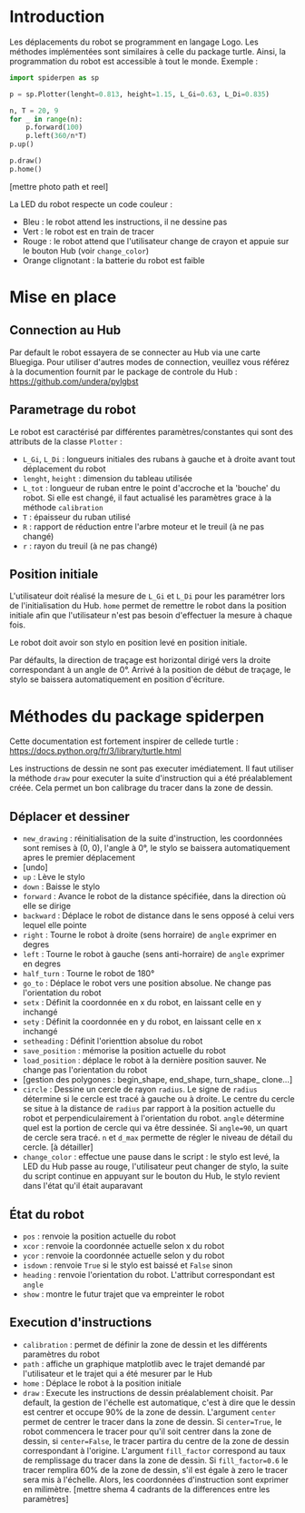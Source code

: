 # Introduction

Les déplacements du robot se programment en langage Logo. Les méthodes implémentées sont similaires à celle du package turtle. Ainsi, la programmation du robot est accessible à tout le monde. Exemple :

```python
import spiderpen as sp

p = sp.Plotter(lenght=0.813, height=1.15, L_Gi=0.63, L_Di=0.835)

n, T = 20, 9
for _ in range(n):
    p.forward(100)
    p.left(360/n*T)
p.up()

p.draw()
p.home()
```

[mettre photo path et reel]

La LED du robot respecte un code couleur : 
- Bleu : le robot attend les instructions, il ne dessine pas
- Vert : le robot est en train de tracer
- Rouge : le robot attend que l'utilisateur change de crayon et appuie sur le bouton Hub (voir `change_color`)
- Orange clignotant : la batterie du robot est faible

# Mise en place
## Connection au Hub

Par default le robot essayera de se connecter au Hub via une carte Bluegiga. Pour utiliser d'autres modes de connection, veuillez vous référez à la documention fournit par le package de controle du Hub : https://github.com/undera/pylgbst

## Parametrage du robot

Le robot est caractérisé par différentes paramètres/constantes qui sont des attributs de la classe `Plotter` : 
- `L_Gi`, `L_Di` : longueurs initiales des rubans à gauche et à droite avant tout déplacement du robot
- `lenght`, `height` : dimension du tableau utilisée
- `L_tot` : longueur de ruban entre le point d'accroche et la 'bouche' du robot. Si elle est changé, il faut actualisé les paramètres grace à la méthode `calibration`
- `T` : épaisseur du ruban utilisé
- `R` : rapport de réduction entre l'arbre moteur et le treuil (à ne pas changé)
- `r` : rayon du treuil (à ne pas changé)

## Position initiale

L'utilisateur doit réalisé la mesure de `L_Gi` et `L_Di` pour les paramétrer lors de l'initialisation du Hub. `home` permet de remettre le robot dans la position initiale afin que l'utilisateur n'est pas besoin d'effectuer la mesure à chaque fois.

Le robot doit avoir son stylo en position levé en position initiale.

Par défaults, la direction de traçage est horizontal dirigé vers la droite correspondant à un angle de 0°. Arrivé à la position de début de traçage, le stylo se baissera automatiquement en position d'écriture.

# Méthodes du package spiderpen

Cette documentation est fortement inspirer de cellede turtle : https://docs.python.org/fr/3/library/turtle.html

Les instructions de dessin ne sont pas executer imédiatement. Il faut utiliser la méthode `draw` pour executer la suite d'instruction qui a été préalablement créée. Cela permet un bon calibrage du tracer dans la zone de dessin.

## Déplacer et dessiner

- `new_drawing` : réinitialisation de la suite d'instruction, les coordonnées sont remises à (0, 0), l'angle à 0°, le stylo se baissera automatiquement apres le premier déplacement
- [undo]
- `up` : Lève le stylo
- `down` : Baisse le stylo
- `forward` : Avance le robot de la distance spécifiée, dans la direction où elle se dirige
- `backward` : Déplace le robot de distance dans le sens opposé à celui vers lequel elle pointe
- `right` : Tourne le robot à droite (sens horraire) de `angle` exprimer en degres
- `left`  : Tourne le robot à gauche (sens anti-horraire) de `angle` exprimer en degres
- `half_turn` : Tourne le robot de 180°
- `go_to` : Déplace le robot vers une position absolue. Ne change pas l'orientation du robot
- `setx` : Définit la coordonnée en x du robot, en laissant celle en y inchangé
- `sety` : Définit la coordonnée en y du robot, en laissant celle en x inchangé
- `setheading` : Définit l'orienttion absolue du robot
- `save_position` : mémorise la position actuelle du robot
- `load_position` : déplace le robot à la dernière position sauver. Ne change pas l'orientation du robot
- [gestion des polygones : begin_shape, end_shape, turn_shape_ clone...]
- `circle` : Dessine un cercle de rayon `radius`. Le signe de `radius` détermine si le cercle est tracé à gauche ou à droite. Le centre du cercle se situe à la distance de `radius` par rapport à la position actuelle du robot et perpendiculairement à l'orientation du robot. `angle` détermine quel est la portion de cercle qui va être dessinée. Si `angle=90`, un quart de cercle sera tracé. `n` et `d_max` permette de régler le niveau de détail du cercle. [à détailler]
- `change_color` : effectue une pause dans le script : le stylo est levé, la LED du Hub passe au rouge, l'utilisateur peut changer de stylo, la suite du script continue en appuyant sur le bouton du Hub, le stylo revient dans l'état qu'il était auparavant

## État du robot

- `pos` : renvoie la position actuelle du robot
- `xcor` : renvoie la coordonnée actuelle selon x du robot
- `ycor` : renvoie la coordonnée actuelle selon y du robot
- `isdown` : renvoie `True` si le stylo est baissé et `False` sinon
- `heading` : renvoie l'orientation du robot. L'attribut correspondant est `angle`
- `show` : montre le futur trajet que va empreinter le robot

## Execution d'instructions

- `calibration` : permet de définir la zone de dessin et les différents paramètres du robot
- `path` : affiche un graphique matplotlib avec le trajet demandé par l'utilisateur et le trajet qui a été mesurer par le Hub
- `home` : Déplace le robot à la position initiale
- `draw` : Execute les instructions de dessin préalablement choisit. Par default, la gestion de l'échelle est automatique, c'est à dire que le dessin est centrer et occupe 90% de la zone de dessin. L'argument `center` permet de centrer le tracer dans la zone de dessin. Si `center=True`, le robot commencera le tracer pour qu'il soit centrer dans la zone de dessin, si `center=False`, le tracer partira du centre de la zone de dessin correspondant à l'origine. L'argument `fill_factor` correspond au taux de remplissage du tracer dans la zone de dessin. Si `fill_factor=0.6` le tracer remplira 60% de la zone de dessin, s'il est égale à zero le tracer sera mis à l'échelle. Alors, les coordonnées d'instruction sont exprimer en milimètre. [mettre shema 4 cadrants de la differences entre les paramètres]
